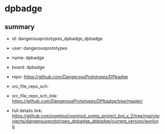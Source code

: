 # dpbadge
 
## summary 
* id: dangerousprototypes_dpbadge_dpbadge
* user: dangerousprototypes
* name: dpbadge
* board: dpbadge
* repo: https://github.com/DangerousPrototypes/DPbadge



* src_file_repo_sch: 
* src_file_repo_sch_link: https://github.com/DangerousPrototypes/DPbadge/tree/master/
* full details link: https://github.com/oomlout/oomlout_oomp_project_bot_v_2/tree/main/projects/dangerousprototypes_dpbadge_dpbadge/current_version/working  







